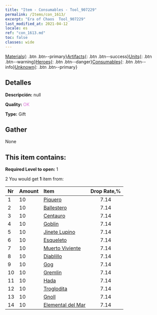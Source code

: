 ```yaml
---
title: "Item - Consumables - Tool_907229"
permalink: /Items/con_1613/
excerpt: "Era of Chaos  Tool_907229"
last_modified_at: 2021-04-12
locale: es
ref: "con_1613.md"
toc: false
classes: wide
---
```

 [Materials](/es/Items/){: .btn .btn--primary}[Artifacts](/es/Items/Artifacts/){: .btn .btn--success}[Units](/es/Items/Units/){: .btn .btn--warning}[Heroes](/es/Items/Heroes/){: .btn .btn--danger}[Consumables](/es/Items/Consumables/){: .btn .btn--info}[Unknown](/es/Items/Unknown/){: .btn .btn--primary}

## Detalles
 **Descripción:** null

 **Quality:** <span style="color: #DA70D6">OK</span>

 **Type:** Gift

## Gather

  None

## This item contains:

 **Required Level to open:** 1

 2 You would get **1** item  from:

  | Nr | Amount |     Item    | Drop Rate,% |
  |:---|:-------|:------------|:---------:|
  | 1 | 10 | [Piquero](/es/Items/unt_190/) | 7.14 | 
  | 2 | 10 | [Ballestero](/es/Items/unt_191/) | 7.14 | 
  | 3 | 10 | [Centauro](/es/Items/unt_199/) | 7.14 | 
  | 4 | 10 | [Goblin](/es/Items/unt_217/) | 7.14 | 
  | 5 | 10 | [Jinete Lupino](/es/Items/unt_218/) | 7.14 | 
  | 6 | 10 | [Esqueleto](/es/Items/unt_208/) | 7.14 | 
  | 7 | 10 | [Muerto Viviente](/es/Items/unt_209/) | 7.14 | 
  | 8 | 10 | [Diablillo](/es/Items/unt_226/) | 7.14 | 
  | 9 | 10 | [Gog](/es/Items/unt_227/) | 7.14 | 
  | 10 | 10 | [Gremlin](/es/Items/unt_235/) | 7.14 | 
  | 11 | 10 | [Hada](/es/Items/unt_262/) | 7.14 | 
  | 12 | 10 | [Troglodita](/es/Items/unt_244/) | 7.14 | 
  | 13 | 10 | [Gnoll](/es/Items/unt_253/) | 7.14 | 
  | 14 | 10 | [Elemental del Mar](/es/Items/unt_275/) | 7.14 | 
